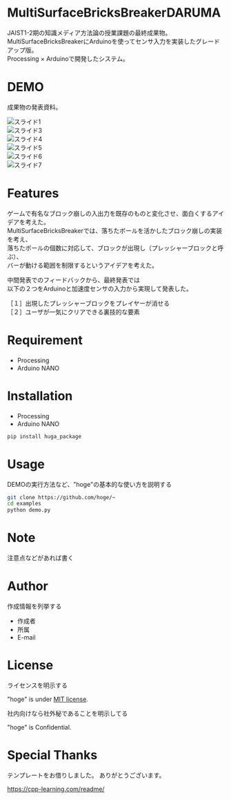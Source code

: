 # MultiSurfaceBricksBreakerDARUMA

JAIST1-2期の知識メディア方法論の授業課題の最終成果物。  
MultiSurfaceBricksBreakerにArduinoを使ってセンサ入力を実装したグレードアップ版。  
Processing × Arduinoで開発したシステム。

# DEMO

成果物の発表資料。

![スライド1](https://user-images.githubusercontent.com/55073758/131720709-da3f06ab-0c0b-44f4-bc32-81e6501b1ca1.JPG)  
![スライド3](https://user-images.githubusercontent.com/55073758/131720717-202c4235-886c-45d9-921f-6f23aa073aeb.JPG)  
![スライド4](https://user-images.githubusercontent.com/55073758/131720726-8e121680-b161-423b-b0fe-ec0ce1b57364.JPG)  
![スライド5](https://user-images.githubusercontent.com/55073758/131720728-3073a930-2d91-4696-9486-8f405de1d394.JPG)  
![スライド6](https://user-images.githubusercontent.com/55073758/131720729-ffbcefad-a99e-44c6-9d66-0859be78c393.JPG)  
![スライド7](https://user-images.githubusercontent.com/55073758/131720731-2cfe5d44-3dd1-4592-89a4-517f2c7d5cca.JPG)


# Features

ゲームで有名なブロック崩しの入出力を既存のものと変化させ、面白くするアイデアを考えた。  
MultiSurfaceBricksBreakerでは、落ちたボールを活かしたブロック崩しの実装を考え、  
落ちたボールの個数に対応して、ブロックが出現し（プレッシャーブロックと呼ぶ）、  
バーが動ける範囲を制限するというアイデアを考えた。  


中間発表でのフィードバックから、最終発表では  
以下の２つをArduinoと加速度センサの入力から実現して発表した。  

［１］出現したプレッシャーブロックをプレイヤーが消せる  
［２］ユーザが一気にクリアできる裏技的な要素  

# Requirement

* Processing　
* Arduino NANO

# Installation

* Processing　
* Arduino NANO


```bash
pip install huga_package
```

# Usage

DEMOの実行方法など、"hoge"の基本的な使い方を説明する

```bash
git clone https://github.com/hoge/~
cd examples
python demo.py
```

# Note

注意点などがあれば書く

# Author

作成情報を列挙する

* 作成者
* 所属
* E-mail

# License
ライセンスを明示する

"hoge" is under [MIT license](https://en.wikipedia.org/wiki/MIT_License).

社内向けなら社外秘であることを明示してる

"hoge" is Confidential.

# Special Thanks

テンプレートをお借りしました。
ありがとうございます。

https://cpp-learning.com/readme/
